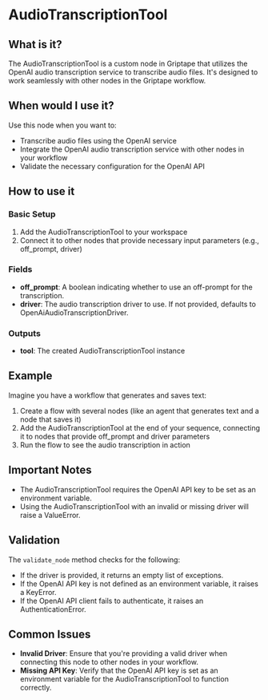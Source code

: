 # AudioTranscriptionTool

## What is it?

The AudioTranscriptionTool is a custom node in Griptape that utilizes the OpenAI audio transcription service to transcribe audio files. It's designed to work seamlessly with other nodes in the Griptape workflow.

## When would I use it?
Use this node when you want to:
- Transcribe audio files using the OpenAI service
- Integrate the OpenAI audio transcription service with other nodes in your workflow
- Validate the necessary configuration for the OpenAI API

## How to use it

### Basic Setup

1. Add the AudioTranscriptionTool to your workspace
1. Connect it to other nodes that provide necessary input parameters (e.g., off_prompt, driver)

### Fields
- **off_prompt**: A boolean indicating whether to use an off-prompt for the transcription.
- **driver**: The audio transcription driver to use. If not provided, defaults to OpenAiAudioTranscriptionDriver.

### Outputs
- **tool**: The created AudioTranscriptionTool instance

## Example
Imagine you have a workflow that generates and saves text:

1. Create a flow with several nodes (like an agent that generates text and a node that saves it)
1. Add the AudioTranscriptionTool at the end of your sequence, connecting it to nodes that provide off_prompt and driver parameters
1. Run the flow to see the audio transcription in action

## Important Notes

- The AudioTranscriptionTool requires the OpenAI API key to be set as an environment variable.
- Using the AudioTranscriptionTool with an invalid or missing driver will raise a ValueError.

## Validation
The `validate_node` method checks for the following:
- If the driver is provided, it returns an empty list of exceptions.
- If the OpenAI API key is not defined as an environment variable, it raises a KeyError.
- If the OpenAI API client fails to authenticate, it raises an AuthenticationError.

## Common Issues
- **Invalid Driver**: Ensure that you're providing a valid driver when connecting this node to other nodes in your workflow.
- **Missing API Key**: Verify that the OpenAI API key is set as an environment variable for the AudioTranscriptionTool to function correctly.
